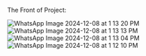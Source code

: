 The Front of Project:

![WhatsApp Image 2024-12-08 at 1 13 20 PM](https://github.com/user-attachments/assets/51e90e71-5850-4fcf-a8c7-9e984730b4ed)
![WhatsApp Image 2024-12-08 at 1 13 13 PM](https://github.com/user-attachments/assets/d403f407-d524-4ac6-869e-aaedcaf1e1ff)
![WhatsApp Image 2024-12-08 at 1 13 04 PM](https://github.com/user-attachments/assets/0fe523f7-d3e7-41df-af87-7167bc0af91c)
![WhatsApp Image 2024-12-08 at 1 12 10 PM](https://github.com/user-attachments/assets/6092c5fa-7e1d-4944-8295-7333e2230050)
